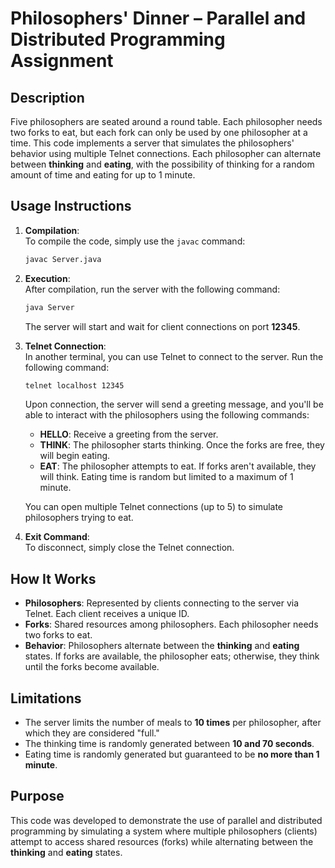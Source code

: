 # Philosophers' Dinner – Parallel and Distributed Programming Assignment

## Description

Five philosophers are seated around a round table. Each philosopher needs two forks to eat, but each fork can only be used by one philosopher at a time. This code implements a server that simulates the philosophers' behavior using multiple Telnet connections. Each philosopher can alternate between **thinking** and **eating**, with the possibility of thinking for a random amount of time and eating for up to 1 minute.

## Usage Instructions

1. **Compilation**:  
   To compile the code, simply use the `javac` command:

   ```bash
   javac Server.java
   ```

2. **Execution**:  
   After compilation, run the server with the following command:

   ```bash
   java Server
   ```

   The server will start and wait for client connections on port **12345**.

3. **Telnet Connection**:  
   In another terminal, you can use Telnet to connect to the server. Run the following command:

   ```bash
   telnet localhost 12345
   ```

   Upon connection, the server will send a greeting message, and you'll be able to interact with the philosophers using the following commands:

   - **HELLO**: Receive a greeting from the server.
   - **THINK**: The philosopher starts thinking. Once the forks are free, they will begin eating.
   - **EAT**: The philosopher attempts to eat. If forks aren't available, they will think. Eating time is random but limited to a maximum of 1 minute.

   You can open multiple Telnet connections (up to 5) to simulate philosophers trying to eat.

4. **Exit Command**:  
   To disconnect, simply close the Telnet connection.

## How It Works

- **Philosophers**: Represented by clients connecting to the server via Telnet. Each client receives a unique ID.
- **Forks**: Shared resources among philosophers. Each philosopher needs two forks to eat.
- **Behavior**: Philosophers alternate between the **thinking** and **eating** states. If forks are available, the philosopher eats; otherwise, they think until the forks become available.

## Limitations

- The server limits the number of meals to **10 times** per philosopher, after which they are considered "full."
- The thinking time is randomly generated between **10 and 70 seconds**.
- Eating time is randomly generated but guaranteed to be **no more than 1 minute**.

## Purpose

This code was developed to demonstrate the use of parallel and distributed programming by simulating a system where multiple philosophers (clients) attempt to access shared resources (forks) while alternating between the **thinking** and **eating** states.
